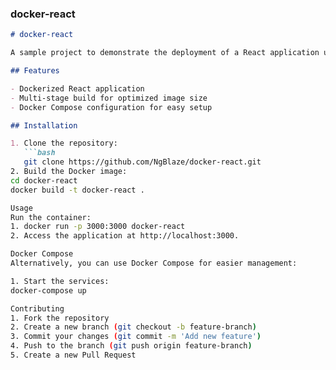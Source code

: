 
### docker-react

```markdown
# docker-react

A sample project to demonstrate the deployment of a React application using Docker.

## Features

- Dockerized React application
- Multi-stage build for optimized image size
- Docker Compose configuration for easy setup

## Installation

1. Clone the repository:
   ```bash
   git clone https://github.com/NgBlaze/docker-react.git
2. Build the Docker image:
cd docker-react
docker build -t docker-react .

Usage
Run the container:
1. docker run -p 3000:3000 docker-react
2. Access the application at http://localhost:3000.

Docker Compose
Alternatively, you can use Docker Compose for easier management:

1. Start the services:
docker-compose up

Contributing
1. Fork the repository
2. Create a new branch (git checkout -b feature-branch)
3. Commit your changes (git commit -m 'Add new feature')
4. Push to the branch (git push origin feature-branch)
5. Create a new Pull Request
